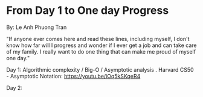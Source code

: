 # From Day 1 to One day Progress

By: Le Anh Phuong Tran

"If anyone ever comes here and read these lines, including myself, I don't know how far will I progress and wonder if I ever get a job and can take care of my family. I really want to do one thing that can make me proud of myself one day."

Day 1: Algorithmic complexity / Big-O / Asymptotic analysis
. Harvard CS50 - Asymptotic Notation: https://youtu.be/iOq5kSKqeR4
  
Day 2:

